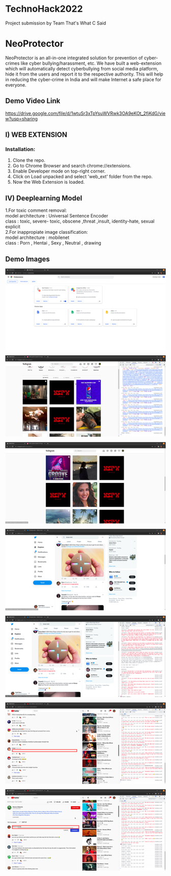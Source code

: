 # TechnoHack2022
Project submission by Team That's What C Said
# NeoProtector
NeoProtector is an all-in-one integrated solution for prevention of cyber-crimes like cyber bullying/harassment, etc. We have built a web-extension which will automatically detect cyberbullying from social media platform, hide it from the users and report it to the respective authority. This will help in reducing the cyber-crime in India and will make Internet a safe place for everyone.

## Demo Video Link

https://drive.google.com/file/d/1wtuSr3xTpYsuWVRwk3OA9eKOt_2fjKdG/view?usp=sharing

## I) WEB EXTENSION

### Installation:
1. Clone the repo.
2. Go to Chrome Browser and search chrome://extensions.
3. Enable Developer mode on top-right corner.
4. Click on Load unpacked and select 'web_ext' folder from the repo.
5. Now the Web Extension is loaded.

## IV) Deeplearning Model
1.For toxic comment removal:\
model architecture : Universal Sentence Encoder\
class : toxic, severe- toxic, obscene ,threat ,insult, identity-hate, sexual explicit\
2.For inappropiate image classification:\
model architecture : mobilenet\
class : Porn , Hentai , Sexy , Neutral , drawing

## Demo Images
![Pic 1](pics/extension.png)

![Pic 2](pics/instagram1.png)

![Pic 3](pics/instagram2.png)

![Pic 4](pics/twitter1.png)
  
![Pic 5](pics/twitter2.png)

![Pic 6](pics/youtube1.png)

![Pic 7](pics/youtube2.png)


